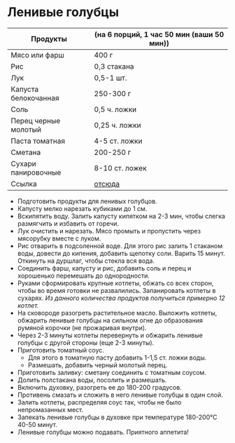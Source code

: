 # Ленивые голубцы

|Продукты | (на 6 порций, 1 час 50 мин (ваши 50 мин))	|
|-|-|
|Мясо или фарш | 400 г|
|Рис | 0,3 стакана|
|Лук | 0,5-1 шт.|
|Капуста белокочанная | 250-300 г|
|Соль | 0,5 ч. ложки|
|Перец черные молотый | 0,25 ч. ложки|
|Паста томатная | 4-5 ст. ложки|
|Сметана | 200-250 г|
|Сухари панировочные | 8-10 ст. ложек|
|Ссылка| [отсюда](https://www.russianfood.com/recipes/recipe.php?rid=8098) |

- Подготовить продукты для ленивых голубцов.
- Капусту мелко нарезать кубиками до 1 см.
- Вскипятить воду. Залить капусту кипятком на 2-3 мин, чтобы слегка размягчить и избавить от горечи.
- Лук очистить и нарезать. Мясо промыть и пропустить через мясорубку вместе с луком.
- Рис отварить в подсоленной воде. Для этого рис залить 1 стаканом воды, довести до кипения, добавить щепотку соли. Варить 15 минут. Откинуть на дуршлаг, чтобы стекла вся вода.
- Соединить фарш, капусту и рис, добавить соль и перец и хорошенько перемешать до однородности.
- Руками сформировать крупные котлеты, обжать со всех сторон, чтобы во время готовки не развалились. Запанировать котлеты в сухарях.
_Из данного количества продуктов получиться примерно 12 котлет._
- На сковороде разогреть растительное масло. Выложить котлеты, обжарить ленивые голубцы на сильном огне до образования румяной корочки (не прожаривая внутри).
- Через 2-3 минуты котлеты перевернуть и обжарить ленивые голубцы с другой стороны (еще 2-3 минуты).
- Приготовить томатный соус.
    - Для этого в томатную пасту добавить 1-1,5 ст. ложки воды.
    - Размешать, добавить черный молотый перец.
- Приготовить заливку: сметану соединить с томатным соусом.
- Долить полстакана воды, посолить и размешать.
- Включить духовку, разогреть ее до 180-200 градусов.
- Противень смазать и сложить в него ленивые голубцы в один слой.
- Залить котлеты, распределяя соус так, чтобы не было непромазанных мест.
- Запекать ленивые голубцы в духовке при температуре 180-200°C 40-50 минут.
- Ленивые голубцы можно подавать. Приятного аппетита!


